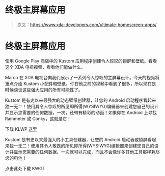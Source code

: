 # 终极主屏幕应用

> 原文：<https://www.xda-developers.com/ultimate-homescreen-apps/>

# 终极主屏幕应用

使用 Google Play 商店中的 Kustom 应用程序创建令人惊叹的锁屏和壁纸。看看这个 XDA 电视视频，看看他们能做什么。

Marco 在 XDA 电视台向我们展示了一系列令人惊叹的主屏幕设计。今天的视频将重点介绍 Kustom 小配件和壁纸。你在他之前的视频中看到了很多，所以现在是时候谈谈这些强大应用的所有可能性了。

Kustom 是有史以来最强大的动态壁纸创建器，让您的 Android 启动程序看起来独一无二！使用其令人惊叹的所见即所得(WYSIWYG)编辑器来创建您自己的设计并显示您需要的任何数据，一次，还带有精彩的动画！如果你在 Android 上寻找 Rainmeter 或 Conky，这就是它！

下载 KLWP [这里](https://play.google.com/store/apps/details?id=org.kustom.wallpaper)

Kustom 是有史以来最强大的小工具创建器，让您的 Android 启动器或锁屏看起来独一无二！使用其令人敬畏的所见即所得(WYSIWYG)编辑器来创建您自己的设计并显示您需要的任何数据，一次就可以完成，而且不会像许多其他工具那样耗尽您的电池！

点击此处下载 KWGT
